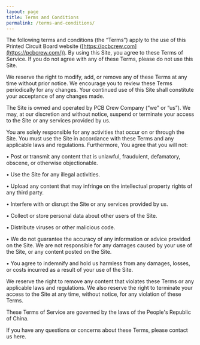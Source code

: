 ```yaml
---
layout: page
title: Terms and Conditions
permalink: /terms-and-conditions/
---
```


The following terms and conditions (the “Terms”) apply to the use of this Printed Circuit Board website ([https://pcbcrew.com](https://pcbcrew.com/)). By using this Site, you agree to these Terms of Service. If you do not agree with any of these Terms, please do not use this Site.

We reserve the right to modify, add, or remove any of these Terms at any time without prior notice. We encourage you to review these Terms periodically for any changes. Your continued use of this Site shall constitute your acceptance of any changes made.

The Site is owned and operated by PCB Crew Company (“we” or “us”). We may, at our discretion and without notice, suspend or terminate your access to the Site or any services provided by us.

You are solely responsible for any activities that occur on or through the Site. You must use the Site in accordance with these Terms and any applicable laws and regulations. Furthermore, You agree that you will not:

• Post or transmit any content that is unlawful, fraudulent, defamatory, obscene, or otherwise objectionable.

• Use the Site for any illegal activities.

• Upload any content that may infringe on the intellectual property rights of any third party.

• Interfere with or disrupt the Site or any services provided by us.

• Collect or store personal data about other users of the Site.

• Distribute viruses or other malicious code.

• We do not guarantee the accuracy of any information or advice provided on the Site. We are not responsible for any damages caused by your use of the Site, or any content posted on the Site.

• You agree to indemnify and hold us harmless from any damages, losses, or costs incurred as a result of your use of the Site.

We reserve the right to remove any content that violates these Terms or any applicable laws and regulations. We also reserve the right to terminate your access to the Site at any time, without notice, for any violation of these Terms.

These Terms of Service are governed by the laws of the People's Republic of China.

If you have any questions or concerns about these Terms, please contact us here.
